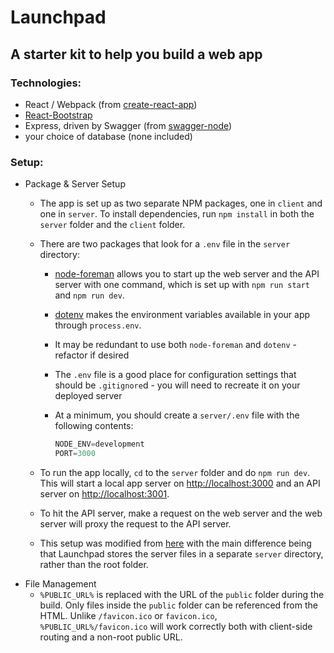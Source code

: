 # Launchpad

## A starter kit to help you build a web app

### Technologies:
* React / Webpack (from [create-react-app](https://github.com/facebookincubator/create-react-app))
* [React-Bootstrap](http://react-bootstrap.github.io/)
* Express, driven by Swagger (from [swagger-node](https://github.com/swagger-api/swagger-node/))
* your choice of database (none included)

### Setup:
* Package & Server Setup
  * The app is set up as two separate NPM packages, one in `client` and one in `server`. To install dependencies, run `npm install` in both the `server` folder and the `client` folder.
  * There are two packages that look for a `.env` file in the `server` directory:
    * [node-foreman](https://github.com/strongloop/node-foreman) allows you to start up the web server and the API server with one command, which is set up with `npm run start` and `npm run dev`.
    * [dotenv](https://github.com/motdotla/dotenv) makes the environment variables available in your app through `process.env`.
    * It may be redundant to use both `node-foreman` and `dotenv` - refactor if desired
    * The `.env` file is a good place for configuration settings that should be `.gitignore`d - you will need to recreate it on your deployed server
    * At a minimum, you should create a `server/.env` file with the following contents:
      
      ```C
      NODE_ENV=development
      PORT=3000 
      ```
  
  * To run the app locally, `cd` to the `server` folder and do `npm run dev`. This will start a local app server on <http://localhost:3000> and an API server on <http://localhost:3001>.
  * To hit the API server, make a request on the web server and the web server will proxy the request to the API server.
  * This setup was modified from [here](https://www.fullstackreact.com/articles/using-create-react-app-with-a-server/) with the main difference being that Launchpad stores the server files in a separate `server` directory, rather than the root folder.
* File Management
  * `%PUBLIC_URL%` is replaced with the URL of the `public` folder during the build. Only files inside the `public` folder can be referenced from the HTML. Unlike `/favicon.ico` or `favicon.ico`, `%PUBLIC_URL%/favicon.ico` will work correctly both with client-side routing and a non-root public URL.
